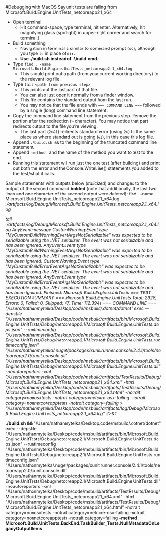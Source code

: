 #Debugging with MacOS
Say unit tests are failing from Microsoft.Build.Engine.UnitTests_netcoreapp2.1_x64
* Open terminal 
  * Hit command-space, type terminal, hit enter. Alternatively, hit magnifying glass (spotlight) in upper-right corner and search for terminal.)
* Build something
  * Navigation in terminal is similar to command prompt (cd), although you type `ls` in place of `dir`.
  * **Use ./build.sh instead of .\build.cmd.**
* Type `find . -name Microsoft.Build.Engine.UnitTests_netcoreapp2.1_x64.log`
  * This should print out a path (from your current working directory) to the relevant log file.
* Type `tail <path from previous step>`
  * This prints out the last part of that file.
  * You can also just open it normally from a finder window.
  * This file contains the standard output from the last run.
  * You may notice that the file ends with `=== COMMAND LINE ===` followed by a single (long) command line statement.
* Copy the command line statement from the previous step. Remove the portion after the redirection (`>` character). You may notice that part redirects output to the file you’re viewing.
  * The last part (`2>&1`) redirects standard error (using `2>`) to the same place as where standard out is going (`&1`), in this case this log file.
* Append `./build.sh &&` to the beginning of the truncated command line statement.
* Append `-method ` and the name of the method you want to test to the end.
*	Running this statement will run just the one test (after building) and print out both the error and the Console.WriteLine() statements you added to the test/what it calls.


Sample statements with outputs below (*italicized*) and changes to the output of the second command **bolded** (note that additionally, the last two lines and one character of the second output were deleted):
find . -name Microsoft.Build.Engine.UnitTests_netcoreapp2.1_x64.log
*./artifacts/log/Debug/Microsoft.Build.Engine.UnitTests_netcoreapp2.1_x64.log*

*tail ./artifacts/log/Debug/Microsoft.Build.Engine.UnitTests_netcoreapp2.1_x64.log
AnyEvent:message
CustomWarning:Event type "MyCustomBuildWarningEventArgsNotSerializable" was expected to be serializable using the .NET serializer. The event was not serializable and has been ignored.
AnyEvent:Event type "MyCustomBuildWarningEventArgsNotSerializable" was expected to be serializable using the .NET serializer. The event was not serializable and has been ignored.
CustomWarning:Event type "MyCustomBuildErrorEventArgsNotSerializable" was expected to be serializable using the .NET serializer. The event was not serializable and has been ignored.
AnyEvent:Event type "MyCustomBuildErrorEventArgsNotSerializable" was expected to be serializable using the .NET serializer. The event was not serializable and has been ignored.
  Finished:    Microsoft.Build.Engine.UnitTests
=== TEST EXECUTION SUMMARY ===
   Microsoft.Build.Engine.UnitTests  Total: 2928, Errors: 0, Failed: 0, Skipped: 47, Time: 112.394s
=== COMMAND LINE ===
"/Users/nathanmytelka/Desktop/code/msbuild/.dotnet/dotnet" exec --depsfile "/Users/nathanmytelka/Desktop/code/msbuild/artifacts/bin/Microsoft.Build.Engine.UnitTests/Debug/netcoreapp2.1/Microsoft.Build.Engine.UnitTests.deps.json" --runtimeconfig "/Users/nathanmytelka/Desktop/code/msbuild/artifacts/bin/Microsoft.Build.Engine.UnitTests/Debug/netcoreapp2.1/Microsoft.Build.Engine.UnitTests.runtimeconfig.json"  "/Users/nathanmytelka/.nuget/packages/xunit.runner.console/2.4.1/tools/netcoreapp2.0/xunit.console.dll" "/Users/nathanmytelka/Desktop/code/msbuild/artifacts/bin/Microsoft.Build.Engine.UnitTests/Debug/netcoreapp2.1/Microsoft.Build.Engine.UnitTests.dll" -noautoreporters -xml "/Users/nathanmytelka/Desktop/code/msbuild/artifacts/TestResults/Debug/Microsoft.Build.Engine.UnitTests_netcoreapp2.1_x64.xml" -html "/Users/nathanmytelka/Desktop/code/msbuild/artifacts/TestResults/Debug/Microsoft.Build.Engine.UnitTests_netcoreapp2.1_x64.html" -notrait category=nonosxtests -notrait category=netcore-osx-failing -notrait category=nonnetcoreapptests -notrait category=failing > "/Users/nathanmytelka/Desktop/code/msbuild/artifacts/log/Debug/Microsoft.Build.Engine.UnitTests_netcoreapp2.1_x64.log" 2>&1*

**./build.sh &&** "/Users/nathanmytelka/Desktop/code/msbuild/.dotnet/dotnet" exec --depsfile "/Users/nathanmytelka/Desktop/code/msbuild/artifacts/bin/Microsoft.Build.Engine.UnitTests/Debug/netcoreapp2.1/Microsoft.Build.Engine.UnitTests.deps.json" --runtimeconfig "/Users/nathanmytelka/Desktop/code/msbuild/artifacts/bin/Microsoft.Build.Engine.UnitTests/Debug/netcoreapp2.1/Microsoft.Build.Engine.UnitTests.runtimeconfig.json"  "/Users/nathanmytelka/.nuget/packages/xunit.runner.console/2.4.1/tools/netcoreapp2.0/xunit.console.dll" "/Users/nathanmytelka/Desktop/code/msbuild/artifacts/bin/Microsoft.Build.Engine.UnitTests/Debug/netcoreapp2.1/Microsoft.Build.Engine.UnitTests.dll" -noautoreporters -xml "/Users/nathanmytelka/Desktop/code/msbuild/artifacts/TestResults/Debug/Microsoft.Build.Engine.UnitTests_netcoreapp2.1_x64.xml" -html "/Users/nathanmytelka/Desktop/code/msbuild/artifacts/TestResults/Debug/Microsoft.Build.Engine.UnitTests_netcoreapp2.1_x64.html" -notrait category=nonosxtests -notrait category=netcore-osx-failing -notrait category=nonnetcoreapptests -notrait category=failing **-method Microsoft.Build.UnitTests.BackEnd.TaskBuilder_Tests.NullMetadataOnLegacyOutputItems**

